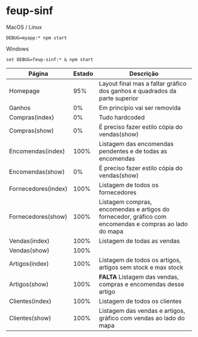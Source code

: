 # feup-sinf

MacOS / Linux
```
DEBUG=myapp:* npm start
```

Windows
```
set DEBUG=feup-sinf:* & npm start
```

| Página  		| Estado | Descrição 		|
| ------------- | ------ | ----------------- |
| Homepage  	| 95%	 | Layout final mas a faltar gráfico dos ganhos e quadrados da parte superior |
| Ganhos	 	| 0%	 | Em princípio vai ser removida |
| Compras(index)| 0%	 | Tudo hardcoded |
| Compras(show) | 0%	 | É preciso fazer estilo cópia do vendas(show) |
| Encomendas(index)| 100%	 | Listagem das encomendas pendentes e de todas as encomendas |
| Encomendas(show) | 0%	 | É preciso fazer estilo cópia do vendas(show) |
| Fornecedores(index)| 100%	 | Listagem de todos os fornecedores |
| Fornecedores(show) | 100%	 | Listagem compras, encomendas e artigos do fornecedor, gráfico com encomendas e compras ao lado do mapa |
| Vendas(index)| 100%	 | Listagem de todas as vendas |
| Vendas(show) | 100%	 | |
| Artigos(index)| 100%	 | Listagem de todos os artigos, artigos sem stock e max stock |
| Artigos(show) | 100%	 | **FALTA** Listagem das vendas, compras e encomendas desse artigo|
| Clientes(index)| 100%	 | Listagem de todos os clientes |
| Clientes(show) | 100%	 | Listagem das vendas e artigos, gráfico com vendas ao lado do mapa |